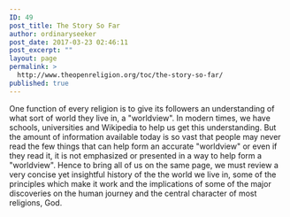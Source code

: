 ```yaml
---
ID: 49
post_title: The Story So Far
author: ordinaryseeker
post_date: 2017-03-23 02:46:11
post_excerpt: ""
layout: page
permalink: >
  http://www.theopenreligion.org/toc/the-story-so-far/
published: true
---
```

One function of every religion is to give its followers an understanding of what sort of world they live in, a "worldview". In modern times, we have schools, universities and Wikipedia to help us get this understanding. But the amount of information available today is so vast that people may never read the few things that can help form an accurate "worldview" or even if they read it, it is not emphasized or presented in a way to help form a "worldview". Hence to bring all of us on the same page, we must review a very concise yet insightful history of the the world we live in, some of the principles which make it work and the implications of some of the major discoveries on the human journey and the central character of most religions, God.